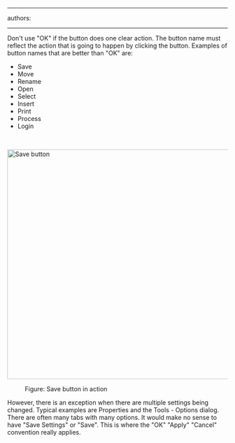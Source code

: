 

---
authors:

---




<span class='intro'> <div>Don't use &quot;OK&quot; if the button does one clear action. The button name must reflect the action that is going to happen by clicking the button. Examples of button names that are better than &quot;OK&quot; are&#58;</div>
<ul><li>Save</li>
<li>Move</li>
<li>Rename</li>
<li>Open</li>
<li>Select</li>
<li>Insert</li>
<li>Print</li>
<li>Process</li>
<li>Login</li></ul>
 </span>

​<dl class="image"><dt><img alt="Save button" src="http&#58;//www.ssw.com.au/ssw/Standards/Rules/Images/DontUseOpen.jpg" width="609" height="525" /></dt>
<dd>Figure&#58; Save button in action</dd></dl>
<div>However, there is an exception when there are multiple settings being changed. Typical examples are Properties and the Tools - Options dialog. There are often many tabs with many options. It would make no sense to have &quot;Save Settings&quot; or &quot;Save&quot;. This is where the &quot;OK&quot; &quot;Apply&quot; &quot;Cancel&quot; convention really applies.</div>



